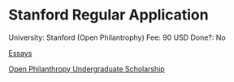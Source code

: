 # Stanford Regular Application

University: Stanford (Open Philantrophy)
Fee: 90 USD
Done?: No

[Essays](Stanford%20Regular%20Application%20c882da73e3b143a2b0929ea1e33f43db/Essays%202ce4e2b0d57d42d985bd06b56a436437.csv)

[Open Philanthropy Undergraduate Scholarship](https://op-undergraduate-scholarship.paperform.co/)
